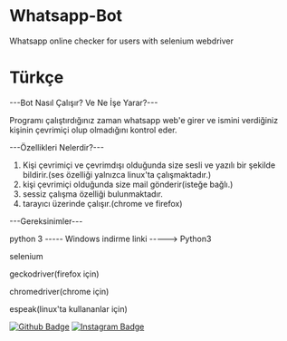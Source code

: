 # Whatsapp-Bot
Whatsapp online checker for users with selenium webdriver

# Türkçe

---Bot Nasıl Çalışır? Ve Ne İşe Yarar?---

Programı çalıştırdığınız zaman whatsapp web'e girer ve ismini verdiğiniz kişinin çevrimiçi olup olmadığını kontrol eder.

---Özellikleri Nelerdir?---
1) Kişi çevrimiçi ve çevrimdışı olduğunda size sesli ve yazılı bir şekilde bildirir.(ses özelliği yalnızca linux'ta çalışmaktadır.)
2) kişi çevrimiçi olduğunda size mail gönderir(isteğe bağlı.)
3) sessiz çalışma özelliği bulunmaktadır.
4) tarayıcı üzerinde çalışır.(chrome ve firefox)

---Gereksinimler---

python 3 ----- Windows indirme linki -----> Python3

selenium

geckodriver(firefox için)

chromedriver(chrome için)

espeak(linux'ta kullananlar için)






[![Github Badge](https://img.shields.io/badge/-Github-000?style=quare&labelColor=000&logo=Github&logoColor=white&link=link)](https://github.com/espyrx/) 
[![Instagram Badge](https://img.shields.io/badge/-Instagram-C13584?style=flat-quare&labelColor=C13584&logo=instagram&logoColor=white&link=link)](https://instagram.com/ibrahimesq/)
